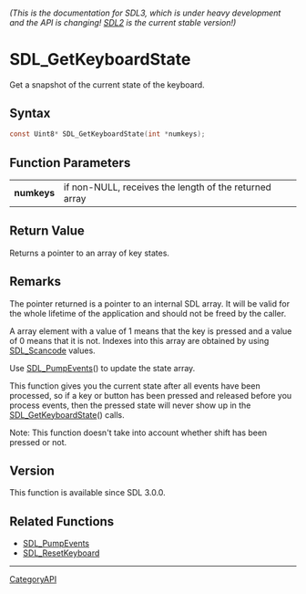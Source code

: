 ###### (This is the documentation for SDL3, which is under heavy development and the API is changing! [SDL2](https://wiki.libsdl.org/SDL2/) is the current stable version!)
# SDL_GetKeyboardState

Get a snapshot of the current state of the keyboard.

## Syntax

```c
const Uint8* SDL_GetKeyboardState(int *numkeys);

```

## Function Parameters

|                 |                                                        |
| --------------- | ------------------------------------------------------ |
| **numkeys**     | if non-NULL, receives the length of the returned array |

## Return Value

Returns a pointer to an array of key states.

## Remarks

The pointer returned is a pointer to an internal SDL array. It will be
valid for the whole lifetime of the application and should not be freed by
the caller.

A array element with a value of 1 means that the key is pressed and a value
of 0 means that it is not. Indexes into this array are obtained by using
[SDL_Scancode](SDL_Scancode) values.

Use [SDL_PumpEvents](SDL_PumpEvents)() to update the state array.

This function gives you the current state after all events have been
processed, so if a key or button has been pressed and released before you
process events, then the pressed state will never show up in the
[SDL_GetKeyboardState](SDL_GetKeyboardState)() calls.

Note: This function doesn't take into account whether shift has been
pressed or not.

## Version

This function is available since SDL 3.0.0.

## Related Functions

* [SDL_PumpEvents](SDL_PumpEvents)
* [SDL_ResetKeyboard](SDL_ResetKeyboard)

----
[CategoryAPI](CategoryAPI)

